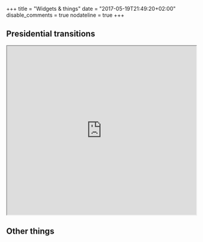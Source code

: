 +++
title = "Widgets & things" 
date = "2017-05-19T21:49:20+02:00" 
disable_comments = true 
nodateline = true
+++

## Presidential transitions

<iframe width="100%" height="450"  src="https://www.jtimm.net/html/pres_groups_sankey/pres_sank.html"> </iframe>

## Other things
